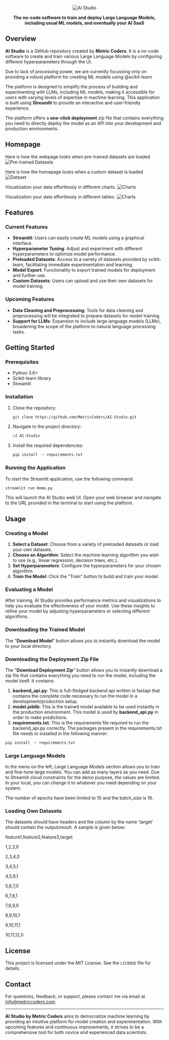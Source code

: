 <p align="center">
  <img src="readme_images/github_readme_header_image.png" alt="AI Studio"/>
</p>

<p align="center">
  <strong>The no-code software to train and deploy Large Language Models, including usual ML models, and eventually your AI SaaS</strong>
</p>

## Overview
**AI Studio** is a GitHub repository created by **Metric Coders**. It is a no-code software to create and train various Large Language Models by configuring different hyperparameters through the UI. 

Due to lack of processing power, we are currently focussing only on providing a robust platform for creating ML models using @scikit-learn

The platform is designed to simplify the process of building and experimenting with LLMs, including ML models, making it accessible for users with varying levels of expertise in machine learning. This application is built using **Streamlit** to provide an interactive and user-friendly experience.

The platform offers a **one-click deployment** zip file that contains everything you need to directly deploy the model as an API into your development and production environments.
## Homepage

Here is how the webpage looks when pre-trained datasets are loaded
![Pre-trained Datasets](readme_images/home_page.png)

Here is how the homepage looks when a custom dataset is loaded
![Dataset](readme_images/file_upload.png)

Visualization your data effortlessly in different charts.
![Charts](readme_images/charts.png)

Visualization your data effortlessly in different tables.
![Charts](readme_images/data_table.png)

## Features
### Current Features
- **Streamlit**: Users can easily create ML models using a graphical interface.
- **Hyperparameter Tuning**: Adjust and experiment with different hyperparameters to optimize model performance.
- **Preloaded Datasets**: Access to a variety of datasets provided by scikit-learn, facilitating immediate experimentation and learning.
- **Model Export**: Functionality to export trained models for deployment and further use.
- **Custom Datasets**: Users can upload and use their own datasets for model training.

### Upcoming Features
- **Data Cleaning and Preprocessing**: Tools for data cleaning and preprocessing will be integrated to prepare datasets for model training.
- **Support for LLMs**: Expansion to include large language models (LLMs), broadening the scope of the platform to natural language processing tasks.

## Getting Started
### Prerequisites
- Python 3.6+
- Scikit-learn library
- Streamlit

### Installation
1. Clone the repository:
    ```bash
    git clone https://github.com/MetricCoders/AI-Studio.git
    ```
2. Navigate to the project directory:
    ```bash
    cd AI-Studio
    ```
3. Install the required dependencies:
    ```bash
    pip install -r requirements.txt
    ```

### Running the Application
To start the Streamlit application, use the following command:
```bash
streamlit run Home.py
```
This will launch the AI Studio web UI. Open your web browser and navigate to the URL provided in the terminal to start using the platform.

## Usage
### Creating a Model
1. **Select a Dataset**: Choose from a variety of preloaded datasets or load your own datasets.
2. **Choose an Algorithm**: Select the machine learning algorithm you wish to use (e.g., linear regression, decision trees, etc.).
3. **Set Hyperparameters**: Configure the hyperparameters for your chosen algorithm.
4. **Train the Model**: Click the "Train" button to build and train your model.

### Evaluating a Model
After training, AI Studio provides performance metrics and visualizations to help you evaluate the effectiveness of your model. Use these insights to refine your model by adjusting hyperparameters or selecting different algorithms.

### Downloading the Trained Model
The "**Download Model**" button allows you to instantly download the model to your local directory.

### Downloading the Deployment Zip File
The "**Download Deployment Zip**" button allows you to instantly download a zip file that contains everything you need to run the model, including the model itself. It contains:
1. **backend_api.py**: This is full-fledged backend api written in fastapi that contains the complete code necessary to run the model in a development/production setup.
2. **model.joblib**: This is the trained model available to be used instantly in the production environment. This model is used by **backend_api.py** in order to make predictions.
3. **requirements.txt**: This is the requirements file required to run the backend_api.py correctly. The packages present in the requirements.txt file needs to installed in the following manner:

```bash
pip install -r requirements.txt
```

### Large Language Models
In the menu on the left, Large Language Models section allows you to train and fine-tune large models. You can add as many layers as you need. 
Due to Streamlit cloud constraints for the demo purpose, the values are limited. In your local, you can change it to whatever you need depending on your system.

The number of epochs have been limited to 10 and the batch_size is 16.


### Loading Own Datasets
The datasets should have headers and the column by the name 'target' should contain the output/result. A sample is given below:

feature1,feature2,feature3,target

1,2,3,0

2,3,4,0

3,4,5,1

4,5,6,1

5,6,7,0

6,7,8,1

7,8,9,0

8,9,10,1

9,10,11,1

10,11,12,0


## License
This project is licensed under the MIT License. See the `LICENSE` file for details.

## Contact
For questions, feedback, or support, please contact me via email at info@metriccoders.com.

---

**AI Studio by Metric Coders** aims to democratize machine learning by providing an intuitive platform for model creation and experimentation. With upcoming features and continuous improvements, it strives to be a comprehensive tool for both novice and experienced data scientists.
